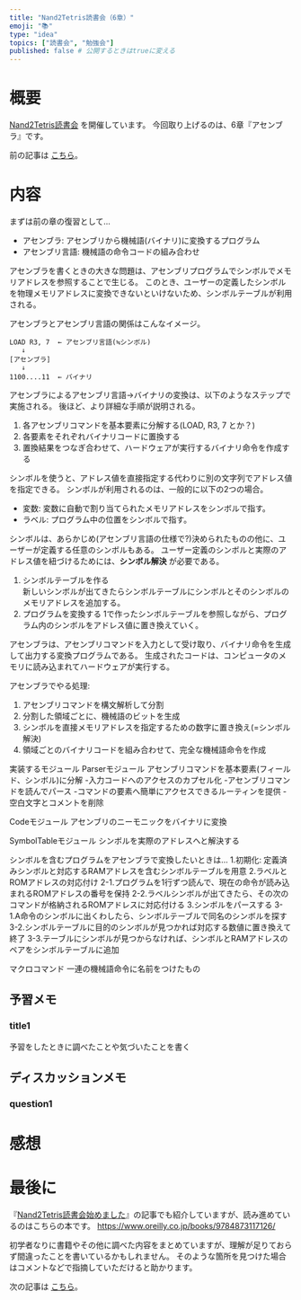 ```yaml
---
title: "Nand2Tetris読書会（6章）"
emoji: "📚"
type: "idea"
topics: ["読書会", "勉強会"]
published: false # 公開するときはtrueに変える
---
```


# 概要

[Nand2Tetris読書会](https://zenn.dev/tomom1_s/articles/nand2tetris-00) を開催しています。
今回取り上げるのは、6章『アセンブラ』です。

前の記事は [こちら](https://zenn.dev/tomom1_s/articles/nand2tetris-05)。

# 内容

まずは前の章の復習として…

- アセンブラ: アセンブリから機械語(バイナリ)に変換するプログラム
- アセンブリ言語: 機械語の命令コードの組み合わせ

アセンブラを書くときの大きな問題は、アセンブリプログラムでシンボルでメモリアドレスを参照することで生じる。
このとき、ユーザーの定義したシンボルを物理メモリアドレスに変換できないといけないため、シンボルテーブルが利用される。

アセンブラとアセンブリ言語の関係はこんなイメージ。
```
LOAD R3, 7  ← アセンブリ言語(≒シンボル)
   ↓
[アセンブラ]
   ↓
1100....11  ← バイナリ
```

アセンブラによるアセンブリ言語→バイナリの変換は、以下のようなステップで実施される。
後ほど、より詳細な手順が説明される。
1. 各アセンブリコマンドを基本要素に分解する(LOAD, R3, 7 とか？)
1. 各要素をそれぞれバイナリコードに置換する
1. 置換結果をつなぎ合わせて、ハードウェアが実行するバイナリ命令を作成する

シンボルを使うと、アドレス値を直接指定する代わりに別の文字列でアドレス値を指定できる。
シンボルが利用されるのは、一般的に以下の2つの場合。
- 変数: 変数に自動で割り当てられたメモリアドレスをシンボルで指す。
- ラベル: プログラム中の位置をシンボルで指す。

シンボルは、あらかじめ(アセンブリ言語の仕様で?)決められたものの他に、ユーザーが定義する任意のシンボルもある。
ユーザー定義のシンボルと実際のアドレス値を紐づけるためには、**シンボル解決** が必要である。
1. シンボルテーブルを作る  
   新しいシンボルが出てきたらシンボルテーブルにシンボルとそのシンボルのメモリアドレスを追加する。
1. プログラムを変換する
   1で作ったシンボルテーブルを参照しながら、プログラム内のシンボルをアドレス値に置き換えていく。

アセンブラは、アセンブリコマンドを入力として受け取り、バイナリ命令を生成して出力する変換プログラムである。
生成されたコードは、コンピュータのメモリに読み込まれてハードウェアが実行する。

アセンブラでやる処理: 
1. アセンブリコマンドを構文解析して分割
1. 分割した領域ごとに、機械語のビットを生成
1. シンボルを直接メモリアドレスを指定するための数字に置き換え(=シンボル解決)
1. 領域ごとのバイナリコードを組み合わせて、完全な機械語命令を作成

実装するモジュール
Parserモジュール
アセンブリコマンドを基本要素(フィールド、シンボル)に分解
-入力コードへのアクセスのカプセル化
-アセンブリコマンドを読んでパース
-コマンドの要素へ簡単にアクセスできるルーティンを提供
-空白文字とコメントを削除

Codeモジュール
アセンブリのニーモニックをバイナリに変換

SymbolTableモジュール
シンボルを実際のアドレスへと解決する

シンボルを含むプログラムをアセンブラで変換したいときは…
1.初期化: 定義済みシンボルと対応するRAMアドレスを含むシンボルテーブルを用意
2.ラベルとROMアドレスの対応付け
2-1.プログラムを1行ずつ読んで、現在の命令が読み込まれるROMアドレスの番号を保持
2-2.ラベルシンボルが出てきたら、その次のコマンドが格納されるROMアドレスに対応付ける
3.シンボルをパースする
3-1.A命令のシンボルに出くわしたら、シンボルテーブルで同名のシンボルを探す
3-2.シンボルテーブルに目的のシンボルが見つかれば対応する数値に置き換えて終了
3-3.テーブルにシンボルが見つからなければ、シンボルとRAMアドレスのペアをシンボルテーブルに追加

マクロコマンド
一連の機械語命令に名前をつけたもの


## 予習メモ

### title1

予習をしたときに調べたことや気づいたことを書く

## ディスカッションメモ

### question1

# 感想

# 最後に

『[Nand2Tetris読書会始めました](https://zenn.dev/tomom1_s/articles/nand2tetris-00)』の記事でも紹介していますが、読み進めているのはこちらの本です。
https://www.oreilly.co.jp/books/9784873117126/

初学者なりに書籍やその他に調べた内容をまとめていますが、理解が足りておらず間違ったことを書いているかもしれません。
そのような箇所を見つけた場合はコメントなどで指摘していただけると助かります。

次の記事は [こちら](https://zenn.dev/tomom1_s/articles/nand2tetris-07)。
